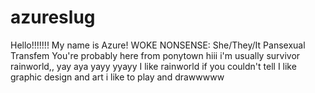 # azureslug
Hello!!!!!!!   My name is Azure!
WOKE NONSENSE: She/They/It  Pansexual Transfem
You're probably here from ponytown hiii i'm usually survivor rainworld,,
yay aya yayy yyayy
I like rainworld if you couldn't tell
I like graphic design and art i like to play and drawwwww
